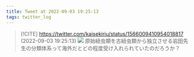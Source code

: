 ```yaml
---
title: Tweet at 2022-09-03 19:25:13
tags: twitter_log
---
```


> [!CITE] https://twitter.com/kaisekiriu/status/1566009410954018817 (2022-09-03 19:25:13)
> ![](https://twitter.com/kaisekiriu/status/1566009410954018817)
> 原始紐虫類を古紐虫類から独立させる岩田先生の分類体系って海外だとどの程度受け入れられていたのだろうか？
